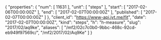 {
  "properties": {
    "num": [
      11631
    ],
    "unit": [
      "steps"
    ],
    "start": [
      "2017-02-06T00:00:00Z"
    ],
    "end": [
      "2017-02-07T00:00:00Z"
    ],
    "published": [
      "2017-02-07T00:00:00Z"
    ]
  },
  "client_id": "https://www-api.jvt.me/fit",
  "date": "2017-02-07T00:00:00Z",
  "kind": "steps",
  "h": "h-measure",
  "slug": "2017/02/aq9ke",
  "aliases": [
    "/mf2/02c7c0b0-9bbc-468c-92cd-eb949f97569c/",
    "/mf2/2017/02/Aq9Ke"
  ]
}
